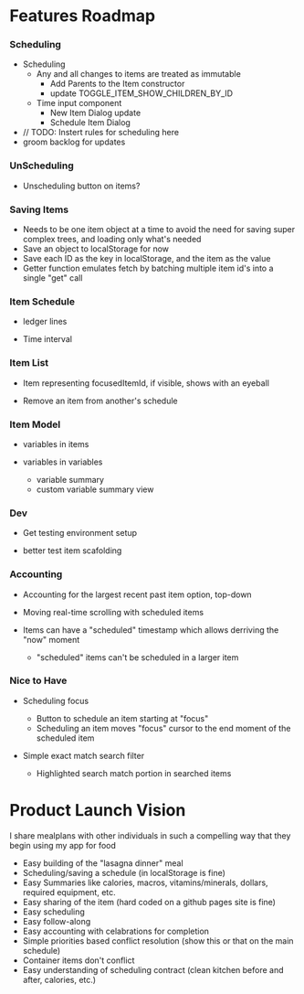 # Features Roadmap

### Scheduling

- Scheduling
  - Any and all changes to items are treated as immutable
    - Add Parents to the Item constructor
    - update TOGGLE_ITEM_SHOW_CHILDREN_BY_ID
  - Time input component
    - New Item Dialog update
    - Schedule Item Dialog
- // TODO: Instert rules for scheduling here
- groom backlog for updates

### UnScheduling

- Unscheduling button on items?

### Saving Items

- Needs to be one item object at a time to avoid the need for saving super
  complex trees, and loading only what's needed
- Save an object to localStorage for now
- Save each ID as the key in localStorage, and the item as the value
- Getter function emulates fetch by batching multiple item id's into a single
  "get" call

### Item Schedule

- ledger lines

- Time interval

### Item List

- Item representing focusedItemId, if visible, shows with an eyeball

- Remove an item from another's schedule

### Item Model

- variables in items

- variables in variables
  - variable summary
  - custom variable summary view

### Dev

- Get testing environment setup

- better test item scafolding

### Accounting

- Accounting for the largest recent past item option, top-down

- Moving real-time scrolling with scheduled items

- Items can have a "scheduled" timestamp which allows derriving the "now" moment
  - "scheduled" items can't be scheduled in a larger item

### Nice to Have

- Scheduling focus
  - Button to schedule an item starting at "focus"
  - Scheduling an item moves "focus" cursor to the end moment of the scheduled
    item

- Simple exact match search filter
  - Highlighted search match portion in searched items

# Product Launch Vision

I share mealplans with other individuals in such a compelling way that they
begin using my app for food

- Easy building of the "lasagna dinner" meal
- Scheduling/saving a schedule (in localStorage is fine)
- Easy Summaries like calories, macros, vitamins/minerals, dollars, required
  equipment, etc.
- Easy sharing of the item (hard coded on a github pages site is fine)
- Easy scheduling
- Easy follow-along
- Easy accounting with celabrations for completion
- Simple priorities based conflict resolution (show this or that on the main
  schedule)
- Container items don't conflict
- Easy understanding of scheduling contract (clean kitchen before and after,
  calories, etc.)
